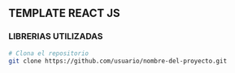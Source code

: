 ## TEMPLATE REACT JS

### LIBRERIAS UTILIZADAS
```bash
# Clona el repositorio
git clone https://github.com/usuario/nombre-del-proyecto.git